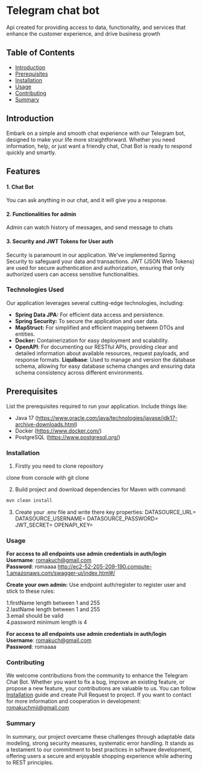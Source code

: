 # Telegram chat bot

Api created for providing access to data, functionality, and services that enhance the customer experience, and drive business growth

## Table of Contents
- [Introduction](#introduction)
- [Prerequisites](#prerequisites)
- [Installation](#installation)
- [Usage](#usage)
- [Contributing](#contributing)
- [Summary](#summary)

## Introduction


Embark on a simple and smooth chat experience with our Telegram bot, designed to make your life more straightforward. Whether you need information, help, or just want a friendly chat, Chat Bot is ready to respond quickly and smartly.

## Features

#### 1. Chat Bot
You can ask anything in our chat, and it will give you a response.

#### 2. Functionalities for admin
Admin can watch history of messages, and send message to chats

#### 3. Security and JWT Tokens for User auth
Security is paramount in our application. We've implemented Spring Security to safeguard your data and transactions. JWT (JSON Web Tokens) are used for secure authentication and authorization, ensuring that only authorized users can access sensitive functionalities.

###  Technologies Used
Our application leverages several cutting-edge technologies, including:
- **Spring Data JPA:** For efficient data access and persistence.
- **Spring Security:** To secure the application and user data.
- **MapStruct:** For simplified and efficient mapping between DTOs and entities.
- **Docker:** Containerization for easy deployment and scalability.
- **OpenAPI**: For documenting our RESTful APIs, providing clear and detailed information about available resources, request payloads, and response formats.
  **Liquibase**: Used to manage and version the database schema, allowing for easy database schema changes and ensuring data schema consistency across different environments.

  
## Prerequisites

List the prerequisites required to run your application. Include things like:

- Java 17 (https://www.oracle.com/java/technologies/javase/jdk17-archive-downloads.html)
- Docker (https://www.docker.com/)
- PostgreSQL (https://www.postgresql.org/)

### Installation

1. Firstly you need to clone repository <br>

clone from console with git clone

2. Build project and download dependencies for Maven with command:
 ```bash 
mvn clean install
```
3. Create your .env file and write there key properties:
DATASOURCE_URL=
DATASOURCE_USERNAME=
DATASOURCE_PASSWORD=
JWT_SECRET=
OPENAPI_KEY=


### Usage

**For access to all endpoints use admin credentials in auth/login** <br>
**Username**: romakuch@gmail.com <br>
**Password**: romaaaa
http://ec2-52-205-209-190.compute-1.amazonaws.com/swagger-ui/index.html#/

**Create your own admin:**
Use endpoint auth/register to register user and stick to these rules:

1.firstName length between 1 and 255<br>
2.lastName length between 1 and 255<br>
3.email should be valid<br>
4.password minimum length is 4<br>

**For access to all endpoints use admin credentials in auth/login** <br>
**Username**: romakuch@gmail.com <br>
**Password**: romaaaa

### Contributing
We welcome contributions from the community to enhance the Telegram Chat Bot. Whether you want to fix a bug, improve an existing feature, or propose a new feature, your contributions are valuable to us. You can follow [Installation](#installation) guide and create Pull Request to project.
If you want to contact for more information and cooperation in development: romakuchmii@gmail.com


### Summary
In summary, our project overcame these challenges through adaptable data modeling, strong security measures, systematic error handling.
It stands as a testament to our commitment to best practices in software development, offering users a secure and enjoyable shopping experience while adhering to REST principles.

